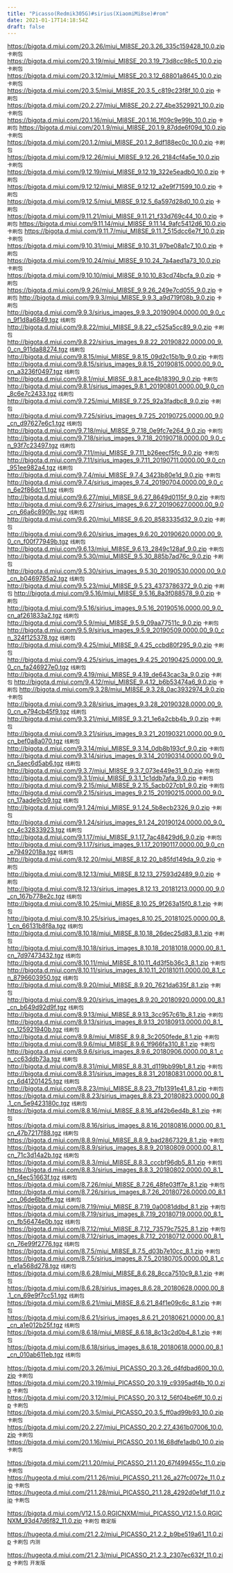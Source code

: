 ```yaml
---
title: "Picasso(Redmik305G)#sirius(XiaomiMi8se)#rom"
date: 2021-01-17T14:18:54Z
draft: false
---
```

  https://bigota.d.miui.com/20.3.26/miui_MI8SE_20.3.26_335c159428_10.0.zip `卡刷包` 
  https://bigota.d.miui.com/20.3.19/miui_MI8SE_20.3.19_73d8cc98c5_10.0.zip `卡刷包` 
  https://bigota.d.miui.com/20.3.12/miui_MI8SE_20.3.12_68801a8645_10.0.zip `卡刷包` 
  https://bigota.d.miui.com/20.3.5/miui_MI8SE_20.3.5_c819c23f8f_10.0.zip `卡刷包` 
  https://bigota.d.miui.com/20.2.27/miui_MI8SE_20.2.27_4be3529921_10.0.zip `卡刷包` 
  https://bigota.d.miui.com/20.1.16/miui_MI8SE_20.1.16_1f09c9e99b_10.0.zip `卡刷包` 
  https://bigota.d.miui.com/20.1.9/miui_MI8SE_20.1.9_87dde6f09d_10.0.zip `卡刷包` 
  https://bigota.d.miui.com/20.1.2/miui_MI8SE_20.1.2_8df188ec0c_10.0.zip `卡刷包` 
  https://bigota.d.miui.com/9.12.26/miui_MI8SE_9.12.26_2184cf4a5e_10.0.zip `卡刷包` 
  https://bigota.d.miui.com/9.12.19/miui_MI8SE_9.12.19_322e5eadb0_10.0.zip `卡刷包` 
  https://bigota.d.miui.com/9.12.12/miui_MI8SE_9.12.12_a2e9f71599_10.0.zip `卡刷包` 
  https://bigota.d.miui.com/9.12.5/miui_MI8SE_9.12.5_6a597d28d0_10.0.zip `卡刷包` 
  https://bigota.d.miui.com/9.11.21/miui_MI8SE_9.11.21_f33d769c44_10.0.zip `卡刷包` 
  https://bigota.d.miui.com/9.11.14/miui_MI8SE_9.11.14_9afc5412d6_10.0.zip `卡刷包` 
  https://bigota.d.miui.com/9.11.7/miui_MI8SE_9.11.7_515dcc6e7f_10.0.zip `卡刷包` 
  https://bigota.d.miui.com/9.10.31/miui_MI8SE_9.10.31_97be08a1c7_10.0.zip `卡刷包` 
  https://bigota.d.miui.com/9.10.24/miui_MI8SE_9.10.24_7a4aed1a73_10.0.zip `卡刷包` 
  https://bigota.d.miui.com/9.10.10/miui_MI8SE_9.10.10_83cd74bcfa_9.0.zip `卡刷包` 
  https://bigota.d.miui.com/9.9.26/miui_MI8SE_9.9.26_249e7cd055_9.0.zip `卡刷包` 
  http://bigota.d.miui.com/9.9.3/miui_MI8SE_9.9.3_a9d719f08b_9.0.zip `卡刷包` 
  http://bigota.d.miui.com/9.9.3/sirius_images_9.9.3_20190904.0000.00_9.0_cn_9f1d8a6849.tgz `线刷包` 
  http://bigota.d.miui.com/9.8.22/miui_MI8SE_9.8.22_c525a5cc89_9.0.zip `卡刷包` 
  http://bigota.d.miui.com/9.8.22/sirius_images_9.8.22_20190822.0000.00_9.0_cn_911da88274.tgz `线刷包` 
  http://bigota.d.miui.com/9.8.15/miui_MI8SE_9.8.15_09d2c15b1b_9.0.zip `卡刷包` 
  http://bigota.d.miui.com/9.8.15/sirius_images_9.8.15_20190815.0000.00_9.0_cn_a3236f0497.tgz `线刷包` 
  http://bigota.d.miui.com/9.8.1/miui_MI8SE_9.8.1_ace4b18390_9.0.zip `卡刷包` 
  http://bigota.d.miui.com/9.8.1/sirius_images_9.8.1_20190801.0000.00_9.0_cn_8c6e7c2433.tgz `线刷包` 
  http://bigota.d.miui.com/9.7.25/miui_MI8SE_9.7.25_92a3fadbc8_9.0.zip `卡刷包` 
  http://bigota.d.miui.com/9.7.25/sirius_images_9.7.25_20190725.0000.00_9.0_cn_d97627e6c1.tgz `线刷包` 
  http://bigota.d.miui.com/9.7.18/miui_MI8SE_9.7.18_0e9fc7e264_9.0.zip `卡刷包` 
  http://bigota.d.miui.com/9.7.18/sirius_images_9.7.18_20190718.0000.00_9.0_cn_93f7c23497.tgz `线刷包` 
  http://bigota.d.miui.com/9.7.11/miui_MI8SE_9.7.11_b26eecf5fc_9.0.zip `卡刷包` 
  http://bigota.d.miui.com/9.7.11/sirius_images_9.7.11_20190711.0000.00_9.0_cn_951ee982a4.tgz `线刷包` 
  http://bigota.d.miui.com/9.7.4/miui_MI8SE_9.7.4_3423b80e1d_9.0.zip `卡刷包` 
  http://bigota.d.miui.com/9.7.4/sirius_images_9.7.4_20190704.0000.00_9.0_cn_6e2f86dc11.tgz `线刷包` 
  http://bigota.d.miui.com/9.6.27/miui_MI8SE_9.6.27_8649d0115f_9.0.zip `卡刷包` 
  http://bigota.d.miui.com/9.6.27/sirius_images_9.6.27_20190627.0000.00_9.0_cn_66a6c8909c.tgz `线刷包` 
  http://bigota.d.miui.com/9.6.20/miui_MI8SE_9.6.20_8583335d32_9.0.zip `卡刷包` 
  http://bigota.d.miui.com/9.6.20/sirius_images_9.6.20_20190620.0000.00_9.0_cn_f00f77949b.tgz `线刷包` 
  http://bigota.d.miui.com/9.6.13/miui_MI8SE_9.6.13_2849c128af_9.0.zip `卡刷包` 
  http://bigota.d.miui.com/9.5.30/miui_MI8SE_9.5.30_885b7ad76c_9.0.zip `卡刷包` 
  http://bigota.d.miui.com/9.5.30/sirius_images_9.5.30_20190530.0000.00_9.0_cn_b0469785a2.tgz `线刷包` 
  http://bigota.d.miui.com/9.5.23/miui_MI8SE_9.5.23_4373786372_9.0.zip `卡刷包` 
  http://bigota.d.miui.com/9.5.16/miui_MI8SE_9.5.16_8a3f088578_9.0.zip `卡刷包` 
  http://bigota.d.miui.com/9.5.16/sirius_images_9.5.16_20190516.0000.00_9.0_cn_af261833a2.tgz `线刷包` 
  http://bigota.d.miui.com/9.5.9/miui_MI8SE_9.5.9_09aa77511c_9.0.zip `卡刷包` 
  http://bigota.d.miui.com/9.5.9/sirius_images_9.5.9_20190509.0000.00_9.0_cn_324f125378.tgz `线刷包` 
  http://bigota.d.miui.com/9.4.25/miui_MI8SE_9.4.25_ccbd80f295_9.0.zip `卡刷包` 
  http://bigota.d.miui.com/9.4.25/sirius_images_9.4.25_20190425.0000.00_9.0_cn_fa246927e0.tgz `线刷包` 
  http://bigota.d.miui.com/9.4.19/miui_MI8SE_9.4.19_de643cac3a_9.0.zip `卡刷包` 
  http://bigota.d.miui.com/9.4.12/miui_MI8SE_9.4.12_b6b53474a6_9.0.zip `卡刷包` 
  http://bigota.d.miui.com/9.3.28/miui_MI8SE_9.3.28_0ac3932974_9.0.zip `卡刷包` 
  http://bigota.d.miui.com/9.3.28/sirius_images_9.3.28_20190328.0000.00_9.0_cn_e794cb45f9.tgz `线刷包` 
  http://bigota.d.miui.com/9.3.21/miui_MI8SE_9.3.21_1e6a2cbb4b_9.0.zip `卡刷包` 
  http://bigota.d.miui.com/9.3.21/sirius_images_9.3.21_20190321.0000.00_9.0_cn_bef0a8a070.tgz `线刷包` 
  http://bigota.d.miui.com/9.3.14/miui_MI8SE_9.3.14_0db8b193cf_9.0.zip `卡刷包` 
  http://bigota.d.miui.com/9.3.14/sirius_images_9.3.14_20190314.0000.00_9.0_cn_5aec6d5ab6.tgz `线刷包` 
  http://bigota.d.miui.com/9.3.7/miui_MI8SE_9.3.7_073e449e31_9.0.zip `卡刷包` 
  http://bigota.d.miui.com/9.3.1/miui_MI8SE_9.3.1_1c1ddb7afa_9.0.zip `卡刷包` 
  http://bigota.d.miui.com/9.2.15/miui_MI8SE_9.2.15_5acb027cb1_9.0.zip `卡刷包` 
  http://bigota.d.miui.com/9.2.15/sirius_images_9.2.15_20190215.0000.00_9.0_cn_17aade9cb9.tgz `线刷包` 
  http://bigota.d.miui.com/9.1.24/miui_MI8SE_9.1.24_5b8ecb2326_9.0.zip `卡刷包` 
  http://bigota.d.miui.com/9.1.24/sirius_images_9.1.24_20190124.0000.00_9.0_cn_4c32833923.tgz `线刷包` 
  http://bigota.d.miui.com/9.1.17/miui_MI8SE_9.1.17_7ac48429d6_9.0.zip `卡刷包` 
  http://bigota.d.miui.com/9.1.17/sirius_images_9.1.17_20190117.0000.00_9.0_cn_e79492018a.tgz `线刷包` 
  http://bigota.d.miui.com/8.12.20/miui_MI8SE_8.12.20_b85fd149da_9.0.zip `卡刷包` 
  http://bigota.d.miui.com/8.12.13/miui_MI8SE_8.12.13_27593d2489_9.0.zip `卡刷包` 
  http://bigota.d.miui.com/8.12.13/sirius_images_8.12.13_20181213.0000.00_9.0_cn_167b778e2c.tgz `线刷包` 
  http://bigota.d.miui.com/8.10.25/miui_MI8SE_8.10.25_9f263a15f0_8.1.zip `卡刷包` 
  http://bigota.d.miui.com/8.10.25/sirius_images_8.10.25_20181025.0000.00_8.1_cn_66131b8f8a.tgz `线刷包` 
  http://bigota.d.miui.com/8.10.18/miui_MI8SE_8.10.18_26dec25d83_8.1.zip `卡刷包` 
  http://bigota.d.miui.com/8.10.18/sirius_images_8.10.18_20181018.0000.00_8.1_cn_7d97473432.tgz `线刷包` 
  http://bigota.d.miui.com/8.10.11/miui_MI8SE_8.10.11_4d3f5b36c3_8.1.zip `卡刷包` 
  http://bigota.d.miui.com/8.10.11/sirius_images_8.10.11_20181011.0000.00_8.1_cn_8796603950.tgz `线刷包` 
  http://bigota.d.miui.com/8.9.20/miui_MI8SE_8.9.20_7621da635f_8.1.zip `卡刷包` 
  http://bigota.d.miui.com/8.9.20/sirius_images_8.9.20_20180920.0000.00_8.1_cn_b649d92d9f.tgz `线刷包` 
  http://bigota.d.miui.com/8.9.13/miui_MI8SE_8.9.13_3cc957c61b_8.1.zip `卡刷包` 
  http://bigota.d.miui.com/8.9.13/sirius_images_8.9.13_20180913.0000.00_8.1_cn_125921940b.tgz `线刷包` 
  http://bigota.d.miui.com/8.9.8/miui_MI8SE_8.9.8_3c2050fede_8.1.zip `卡刷包` 
  http://bigota.d.miui.com/8.9.6/miui_MI8SE_8.9.6_1f966fa310_8.1.zip `卡刷包` 
  http://bigota.d.miui.com/8.9.6/sirius_images_8.9.6_20180906.0000.00_8.1_cn_cc63ddb73a.tgz `线刷包` 
  http://bigota.d.miui.com/8.8.31/miui_MI8SE_8.8.31_d119bb99b1_8.1.zip `卡刷包` 
  http://bigota.d.miui.com/8.8.31/sirius_images_8.8.31_20180831.0000.00_8.1_cn_6d41201425.tgz `线刷包` 
  http://bigota.d.miui.com/8.8.23/miui_MI8SE_8.8.23_7fb1391e41_8.1.zip `卡刷包` 
 https://bigota.d.miui.com/8.8.23/sirius_images_8.8.23_20180823.0000.00_8.1_cn_5e9423180c.tgz `线刷包` 
 https://bigota.d.miui.com/8.8.16/miui_MI8SE_8.8.16_af42b6ed4b_8.1.zip `卡刷包` 
 https://bigota.d.miui.com/8.8.16/sirius_images_8.8.16_20180816.0000.00_8.1_cn_47b7217f88.tgz `线刷包` 
 https://bigota.d.miui.com/8.8.9/miui_MI8SE_8.8.9_bad2867329_8.1.zip `卡刷包` 
 https://bigota.d.miui.com/8.8.9/sirius_images_8.8.9_20180809.0000.00_8.1_cn_71c3d14a2b.tgz `线刷包` 
 https://bigota.d.miui.com/8.8.3/miui_MI8SE_8.8.3_cccbf96db5_8.1.zip `卡刷包` 
 https://bigota.d.miui.com/8.8.3/sirius_images_8.8.3_20180802.0000.00_8.1_cn_f4ec51663f.tgz `线刷包` 
 https://bigota.d.miui.com/8.7.26/miui_MI8SE_8.7.26_48fe03ff7e_8.1.zip `卡刷包` 
 https://bigota.d.miui.com/8.7.26/sirius_images_8.7.26_20180726.0000.00_8.1_cn_06de6bbffe.tgz `线刷包` 
 https://bigota.d.miui.com/8.7.19/miui_MI8SE_8.7.19_0a0081ddbd_8.1.zip `卡刷包` 
 https://bigota.d.miui.com/8.7.19/sirius_images_8.7.19_20180719.0000.00_8.1_cn_fb56474e0b.tgz `线刷包` 
 https://bigota.d.miui.com/8.7.12/miui_MI8SE_8.7.12_73579c7525_8.1.zip `卡刷包` 
 https://bigota.d.miui.com/8.7.12/sirius_images_8.7.12_20180712.0000.00_8.1_cn_76e99f2776.tgz `线刷包` 
 https://bigota.d.miui.com/8.7.5/miui_MI8SE_8.7.5_d03b7e10cc_8.1.zip `卡刷包` 
 https://bigota.d.miui.com/8.7.5/sirius_images_8.7.5_20180705.0000.00_8.1_cn_e1a568d278.tgz `线刷包` 
 https://bigota.d.miui.com/8.6.28/miui_MI8SE_8.6.28_8cca7510c9_8.1.zip `卡刷包` 
 https://bigota.d.miui.com/8.6.28/sirius_images_8.6.28_20180628.0000.00_8.1_cn_69e9f7cc51.tgz `线刷包` 
 https://bigota.d.miui.com/8.6.21/miui_MI8SE_8.6.21_84f1e09c6c_8.1.zip `卡刷包` 
 https://bigota.d.miui.com/8.6.21/sirius_images_8.6.21_20180621.0000.00_8.1_cn_a1e012b25f.tgz `线刷包` 
 https://bigota.d.miui.com/8.6.18/miui_MI8SE_8.6.18_8c13c2d0b4_8.1.zip `卡刷包` 
 https://bigota.d.miui.com/8.6.18/sirius_images_8.6.18_20180618.0000.00_8.1_cn_010ab611eb.tgz `线刷包` 



  https://bigota.d.miui.com/20.3.26/miui_PICASSO_20.3.26_d4fdbad600_10.0.zip `卡刷包` 
  https://bigota.d.miui.com/20.3.19/miui_PICASSO_20.3.19_c9395adf4b_10.0.zip `卡刷包` 
  https://bigota.d.miui.com/20.3.12/miui_PICASSO_20.3.12_56f04be6ff_10.0.zip `卡刷包` 
  https://bigota.d.miui.com/20.3.5/miui_PICASSO_20.3.5_ff0ad99b93_10.0.zip `卡刷包` 
  https://bigota.d.miui.com/20.2.27/miui_PICASSO_20.2.27_4361b07006_10.0.zip `卡刷包` 
  https://bigota.d.miui.com/20.1.16/miui_PICASSO_20.1.16_68dfe1adb0_10.0.zip `卡刷包` 
  
https://bigota.d.miui.com/21.1.20/miui_PICASSO_21.1.20_67f499455c_11.0.zip `卡刷包` 
https://hugeota.d.miui.com/21.1.26/miui_PICASSO_21.1.26_a27fc0072e_11.0.zip `卡刷包` 
https://hugeota.d.miui.com/21.1.28/miui_PICASSO_21.1.28_4292d0e1df_11.0.zip `卡刷包` 

https://bigota.d.miui.com/V12.1.5.0.RGICNXM/miui_PICASSO_V12.1.5.0.RGICNXM_93d47d6f82_11.0.zip `卡刷包`  `稳定版`

https://hugeota.d.miui.com/21.2.2/miui_PICASSO_21.2.2_b9be519a61_11.0.zip `卡刷包`  `内测`

https://hugeota.d.miui.com/21.2.3/miui_PICASSO_21.2.3_2307ec632f_11.0.zip `卡刷包`  `开发版`



